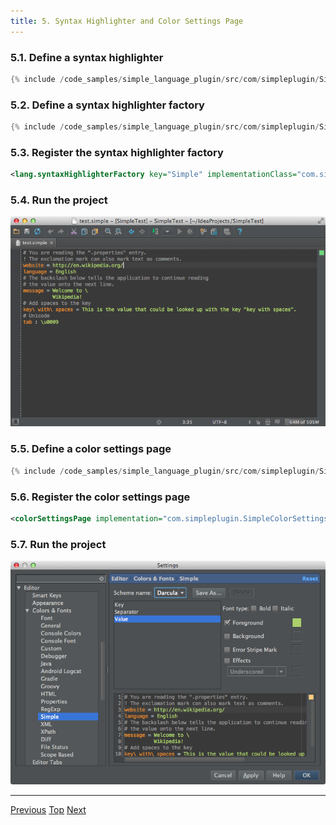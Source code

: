 ```yaml
---
title: 5. Syntax Highlighter and Color Settings Page
---
```



### 5.1. Define a syntax highlighter

```java
{% include /code_samples/simple_language_plugin/src/com/simpleplugin/SimpleSyntaxHighlighter.java %}
```

### 5.2. Define a syntax highlighter factory

```java
{% include /code_samples/simple_language_plugin/src/com/simpleplugin/SimpleSyntaxHighlighterFactory.java %}
```

### 5.3. Register the syntax highlighter factory

```xml
<lang.syntaxHighlighterFactory key="Simple" implementationClass="com.simpleplugin.SimpleSyntaxHighlighterFactory"/>
```

### 5.4. Run the project

![Syntax highlighter](img/syntax_highlighter.png)

### 5.5. Define a color settings page

```java
{% include /code_samples/simple_language_plugin/src/com/simpleplugin/SimpleColorSettingsPage.java %}
```

### 5.6. Register the color settings page

```xml
<colorSettingsPage implementation="com.simpleplugin.SimpleColorSettingsPage"/>
```

### 5.7. Run the project

![Color Settings Page](img/color_settings_page.png)

-----------

[Previous](lexer_and_parser_definition.md)
[Top](/tutorials/custom_language_support_tutorial.md)
[Next](psi_helper_and_utilities.md)


